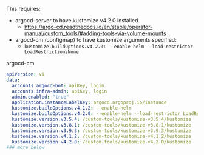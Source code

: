 This requires:
- argocd-server to have kustomize v4.2.0 installed
    - https://argo-cd.readthedocs.io/en/stable/operator-manual/custom_tools/#adding-tools-via-volume-mounts
- argocd-cm (configmap) to have kustomize arguments specified:
    - `kustomize.buildOptions.v4.2.0: --enable-helm --load-restrictor LoadRestrictionsNone`


argocd-cm
```yaml
apiVersion: v1
data:
  accounts.argocd-bot: apiKey, login
  accounts.infra-admin: apiKey, login
  admin.enabled: "true"
  application.instanceLabelKey: argocd.argoproj.io/instance
  kustomize.buildOptions.v4.1.2: --enable-helm
  kustomize.buildOptions.v4.2.0: --enable-helm --load-restrictor LoadRestrictionsNone
  kustomize.version.v3.5.4: /custom-tools/kustomize-v3.5.4/kustomize
  kustomize.version.v3.8.1: /custom-tools/kustomize-v3.8.1/kustomize
  kustomize.version.v3.9.3: /custom-tools/kustomize-v3.9.3/kustomize
  kustomize.version.v4.1.2: /custom-tools/kustomize-v4.1.2/kustomize
  kustomize.version.v4.2.0: /custom-tools/kustomize-v4.2.0/kustomize
### more below
```
